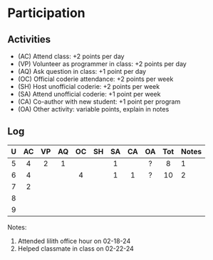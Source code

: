 Participation
=============

## Activities ## 

+ (AC) Attend class: +2 points per day
+ (VP) Volunteer as programmer in class: +2 points per day
+ (AQ) Ask question in class: +1 point per day
+ (OC) Official coderie attendance: +2 points per week
+ (SH) Host unofficial coderie: +2 points per week
+ (SA) Attend unofficial coderie: +1 point per week
+ (CA) Co-author with new student: +1 point per program
+ (OA) Other activity: variable points, explain in notes

## Log ##

| U | AC | VP | AQ | OC | SH | SA | CA | OA | Tot | Notes
|:-:|:--:|:--:|:--:|:--:|:--:|:--:|:--:|:--:|:---:|:--------
| 5 |  4 |  2 |  1 |    |    |  1 |    |  ? |  8  | 1
| 6 |  4 |    |    |  4 |    |  1 |  1 |  ? |  10 | 2
| 7 |  2 |    |    |    |    |    |    |    |     |
| 8 |    |    |    |    |    |    |    |    |     |
| 9 |    |    |    |    |    |    |    |    |     |

Notes:

1. Attended lilith office hour on 02-18-24
2. Helped classmate in class on 02-22-24
